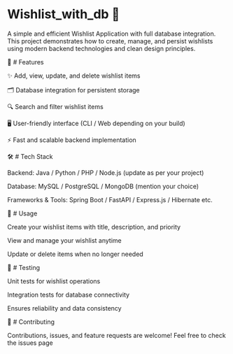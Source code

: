 # Wishlist_with_db 🎁

A simple and efficient Wishlist Application with full database integration.
This project demonstrates how to create, manage, and persist wishlists using modern backend technologies and clean design principles.

🚀 # Features

✨ Add, view, update, and delete wishlist items

🗂️ Database integration for persistent storage

🔍 Search and filter wishlist items

🖥️ User-friendly interface (CLI / Web depending on your build)

⚡ Fast and scalable backend implementation

🛠️ # Tech Stack

Backend: Java / Python / PHP / Node.js (update as per your project)

Database: MySQL / PostgreSQL / MongoDB (mention your choice)

Frameworks & Tools: Spring Boot / FastAPI / Express.js / Hibernate etc.

📖 # Usage

Create your wishlist items with title, description, and priority

View and manage your wishlist anytime

Update or delete items when no longer needed

🧪 # Testing

Unit tests for wishlist operations

Integration tests for database connectivity

Ensures reliability and data consistency

🤝 # Contributing

Contributions, issues, and feature requests are welcome!
Feel free to check the issues page
